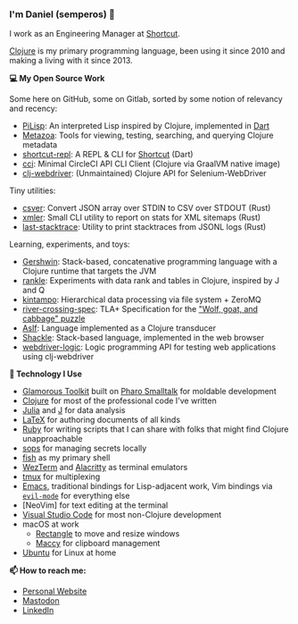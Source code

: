 ### I'm Daniel (semperos) 👋

I work as an Engineering Manager at [Shortcut](https://shortcut.com).

[Clojure](https://clojure.org) is my primary programming language, been using it since 2010 and making a living with it since 2013.

**💻 My Open Source Work**

Some here on GitHub, some on Gitlab, sorted by some notion of relevancy and recency:

* [PiLisp](https://github.com/orgs/pilisp/pilisp-monorepo): An interpreted Lisp inspired by Clojure, implemented in [Dart](https://dart.dev)
* [Metazoa](https://gitlab.com/glossa/metazoa): Tools for viewing, testing, searching, and querying Clojure metadata
* [shortcut-repl](https://github.com/semperos/shortcut-repl): A REPL & CLI for [Shortcut](https://shortcut.com) (Dart)
* [cci](https://github.com/semperos/cci): Minimal CircleCI API CLI Client (Clojure via GraalVM native image)
* [clj-webdriver](https://github.com/semperos/clj-webdriver): (Unmaintained) Clojure API for Selenium-WebDriver

Tiny utilities:

* [csver](https://github.com/semperos/csver): Convert JSON array over STDIN to CSV over STDOUT (Rust)
* [xmler](https://github.com/semperos/xmler): Small CLI utility to report on stats for XML sitemaps (Rust)
* [last-stacktrace](https://gitlab.com/semperos/last-stacktrace): Utility to print stacktraces from JSONL logs (Rust)

Learning, experiments, and toys:

* [Gershwin](https://github.com/gershwin/gershwin): Stack-based, concatenative programming language with a Clojure runtime that targets the JVM
* [rankle](https://github.com/semperos/rankle): Experiments with data rank and tables in Clojure, inspired by J and Q
* [kintampo](https://github.com/semperos/kintampo): Hierarchical data processing via file system + ZeroMQ
* [river-crossing-spec](https://github.com/semperos/river-crossing-spec): TLA+ Specification for the ["Wolf, goat, and cabbage" puzzle](https://en.wikipedia.org/wiki/Wolf,_goat_and_cabbage_problem)
* [AsIf](https://gitlab.com/semperos/asif): Language implemented as a Clojure transducer
* [Shackle](https://gitlab.com/semperos/shackle): Stack-based language, implemented in the web browser
* [webdriver-logic](https://github.com/semperos/webdriver-logic): Logic programming API for testing web applications using clj-webdriver

**💾 Technology I Use**

- [Glamorous Toolkit](https://gtoolkit.com/) built on [Pharo Smalltalk](https://pharo.org/) for moldable development
- [Clojure](https://clojure.org) for most of the professional code I've written
- [Julia](https://julialang.org/) and [J](https://code.jsoftware.com/wiki/Guides/GettingStarted) for data analysis
- [LaTeX](https://www.latex-project.org/) for authoring documents of all kinds
- [Ruby](https://www.ruby-lang.org/en/) for writing scripts that I can share with folks that might find Clojure unapproachable
- [sops](https://fishshell.com/) for managing secrets locally
- [fish](https://fishshell.com/) as my primary shell
- [WezTerm](https://wezfurlong.org/wezterm/index.html) and [Alacritty](https://alacritty.org/) as terminal emulators
- [tmux](https://github.com/tmux/tmux/wiki) for multiplexing
- [Emacs](https://www.gnu.org/software/emacs/), traditional bindings for Lisp-adjacent work, Vim bindings via [`evil-mode`](https://github.com/emacs-evil/evil) for everything else
- [NeoVim] for text editing at the terminal
- [Visual Studio Code](https://code.visualstudio.com/) for most non-Clojure development
- macOS at work
   - [Rectangle](https://rectangleapp.com/) to move and resize windows
   - [Maccy](https://maccy.app/) for clipboard management
- [Ubuntu](https://ubuntu.com/) for Linux at home

**📫 How to reach me:**

- [Personal Website](https://danielgregoire.dev)
- [Mastodon](https://fosstodon.org/@semperos)
- [LinkedIn](https://www.linkedin.com/in/danielgregoire/)

<!--
**semperos/semperos** is a ✨ _special_ ✨ repository because its `README.md` (this file) appears on your GitHub profile.

Here are some ideas to get you started:

- 🔭 I’m currently working on ...
- 🌱 I’m currently learning ...
- 👯 I’m looking to collaborate on ...
- 🤔 I’m looking for help with ...
- 💬 Ask me about ...
- 📫 How to reach me: ...
- 😄 Pronouns: ...
- ⚡ Fun fact: ...
-->
